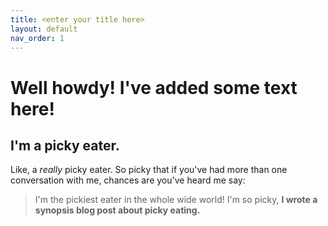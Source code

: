 ```yaml
---
title: <enter your title here>
layout: default
nav_order: 1
---
```


# Well howdy! I've added some text here!
  
## I'm a picky eater.
Like, a *really* picky eater. So picky that if you've had more than one conversation with me, chances are you've heard me say:
  >I'm the pickiest eater in the whole wide world!
I'm so picky, **I wrote a synopsis blog post about picky eating.**
